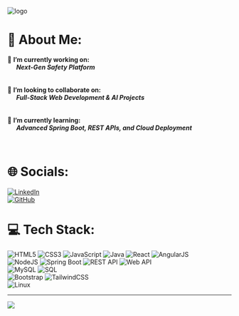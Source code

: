 ![logo](https://github.com/vaishnavisinnur/vaishnavisinnur/blob/main/github-banner.png)

# 💫 About Me:
🔭 **I’m currently working on:**  
&nbsp;&nbsp;&nbsp;&nbsp;&nbsp;***Next-Gen Safety Platform***  
<br><br>
👯 **I’m looking to collaborate on:**  
&nbsp;&nbsp;&nbsp;&nbsp;&nbsp;***Full-Stack Web Development & AI Projects***  
<br><br>
🌱 **I’m currently learning:**  
&nbsp;&nbsp;&nbsp;&nbsp;&nbsp;***Advanced Spring Boot, REST APIs, and Cloud Deployment***  
<br><br>

# 🌐 Socials:
[![LinkedIn](https://img.shields.io/badge/LinkedIn-%230077B5.svg?logo=linkedin&logoColor=white)](https://www.linkedin.com/in/vaishnavi-sinnur/)  
[![GitHub](https://img.shields.io/badge/GitHub-%23121011.svg?logo=github&logoColor=white)](https://github.com/vaishnavisinnur)  

# 💻 Tech Stack:
![HTML5](https://img.shields.io/badge/html5-%23E34F26.svg?style=for-the-badge&logo=html5&logoColor=white) 
![CSS3](https://img.shields.io/badge/css3-%231572B6.svg?style=for-the-badge&logo=css3&logoColor=white) 
![JavaScript](https://img.shields.io/badge/javascript-%23323330.svg?style=for-the-badge&logo=javascript&logoColor=%23F7DF1E) 
![Java](https://img.shields.io/badge/java-%23ED8B00.svg?style=for-the-badge&logo=openjdk&logoColor=white) 
![React](https://img.shields.io/badge/react-%2320232a.svg?style=for-the-badge&logo=react&logoColor=%2361DAFB) 
![AngularJS](https://img.shields.io/badge/angularjs-%23E23237.svg?style=for-the-badge&logo=angularjs&logoColor=white)  
![NodeJS](https://img.shields.io/badge/node.js-6DA55F?style=for-the-badge&logo=node.js&logoColor=white) 
![Spring Boot](https://img.shields.io/badge/springboot-%236DB33F.svg?style=for-the-badge&logo=springboot&logoColor=white) 
![REST API](https://img.shields.io/badge/REST%20API-%23000000.svg?style=for-the-badge&logo=swagger&logoColor=white) 
![Web API](https://img.shields.io/badge/Web%20API-%23007396.svg?style=for-the-badge&logo=fastapi&logoColor=white)  
![MySQL](https://img.shields.io/badge/mysql-%2300f.svg?style=for-the-badge&logo=mysql&logoColor=white) 
![SQL](https://img.shields.io/badge/sql-%2300f.svg?style=for-the-badge&logo=sqlite&logoColor=white)  
![Bootstrap](https://img.shields.io/badge/bootstrap-%23563D7C.svg?style=for-the-badge&logo=bootstrap&logoColor=white) 
![TailwindCSS](https://img.shields.io/badge/tailwindcss-%2338B2AC.svg?style=for-the-badge&logo=tailwind-css&logoColor=white)  
![Linux](https://img.shields.io/badge/Linux-FCC624?style=for-the-badge&logo=linux&logoColor=black)  

---

[![](https://visitcount.itsvg.in/api?id=vaishnavisinnur&icon=0&color=0)](https://visitcount.itsvg.in)
